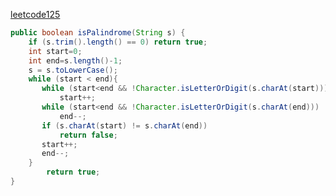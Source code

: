 [leetcode125](https://leetcode-cn.com/problems/valid-palindrome/solution/java-yuan-di-suan-fa-by-user6268/)

```java
public boolean isPalindrome(String s) {
    if (s.trim().length() == 0) return true;
    int start=0;
    int end=s.length()-1;
    s = s.toLowerCase();
    while (start < end){
       while (start<end && !Character.isLetterOrDigit(s.charAt(start)))
           start++;
       while (start<end && !Character.isLetterOrDigit(s.charAt(end)))
           end--;
       if (s.charAt(start) != s.charAt(end))
           return false;
       start++;
       end--;
    }
        return true;
}
```

